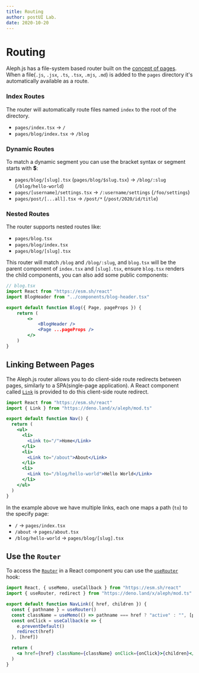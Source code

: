 ```yaml
---
title: Routing
author: postUI Lab.
date: 2020-10-20
---
```


# Routing

Aleph.js has a file-system based router built on the [concept of pages](/docs/basic-features/pages).
<br>
When a file(`.js`, `.jsx`, `.ts`, `.tsx`, `.mjs`, `.md`) is added to the `pages` directory it's automatically available as a route.

### Index Routes

The router will automatically route files named `index` to the root of the directory.

- `pages/index.tsx` → `/`
- `pages/blog/index.tsx` → `/blog`

### Dynamic Routes

To match a dynamic segment you can use the bracket syntax or segment starts with **$**:

- `pages/blog/[slug].tsx` (`pages/blog/$slug.tsx`) → `/blog/:slug` (`/blog/hello-world`)
- `pages/[username]/settings.tsx` → `/:username/settings` (`/foo/settings`)
- `pages/post/[...all].tsx` → `/post/*` (`/post/2020/id/title`)

### Nested Routes

The router supports nested routes like:

- `pages/blog.tsx`
- `pages/blog/index.tsx`
- `pages/blog/[slug].tsx`

This router will match `/blog` and `/blog/:slug`, and `blog.tsx` will be the parent component of `index.tsx` and `[slug].tsx`, ensure `blog.tsx` renders the child components, you can also add some public components:

```jsx
// blog.tsx
import React from "https://esm.sh/react"
import BlogHeader from "../components/blog-header.tsx"

export default function Blog({ Page, pageProps }) {
    return (
        <>
            <BlogHeader />
            <Page ...pageProps />
        </>
    )
}
```

## Linking Between Pages

The Aleph.js router allows you to do client-side route redirects between pages, similarly to a SPA(single-page application). A React component called [`Link`](/docs/api-reference/mod.ts#Link) is provided to do this client-side route redirect.

```jsx
import React from "https://esm.sh/react"
import { Link } from "https://deno.land/x/aleph/mod.ts"

export default function Nav() {
  return (
    <ul>
      <li>
        <Link to="/">Home</Link>
      </li>
      <li>
        <Link to="/about">About</Link>
      </li>
      <li>
        <Link to="/blog/hello-world">Hello World</Link>
      </li>
    </ul>
  )
}
```

In the example above we have multiple links, each one maps a path (`to`) to the specify page:

- `/` → `pages/index.tsx`
- `/about` → `pages/about.tsx`
- `/blog/hello-world` → `pages/blog/[slug].tsx`

## Use the `Router`

To access the [`Router`](/docs/api-reference/type_ts/#router) in a React component you can use the [`useRouter`](/docs/api-reference/mod.ts#useRouter) hook:

```jsx
import React, { useMemo, useCallback } from "https://esm.sh/react"
import { useRouter, redirect } from "https://deno.land/x/aleph/mod.ts"

export default function NavLink({ href, children }) {
  const { pathname } = useRouter()
  const className = useMemo(() => pathname === href ? "active" : "", [pathname])
  const onClick = useCallback(e => {
    e.preventDefault()
    redirect(href)
  }, [href])

  return (
    <a href={href} className={className} onClick={onClick}>{children}</a>
  )
}
```
